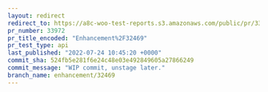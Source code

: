 ```yaml
---
layout: redirect
redirect_to: https://a8c-woo-test-reports.s3.amazonaws.com/public/pr/33972/api/index.html
pr_number: 33972
pr_title_encoded: "Enhancement%2F32469"
pr_test_type: api
last_published: "2022-07-24 10:45:20 +0000"
commit_sha: 524fb5e281f6e24c48e03e492849605a27866249
commit_message: "WIP commit, unstage later."
branch_name: enhancement/32469
---
```

